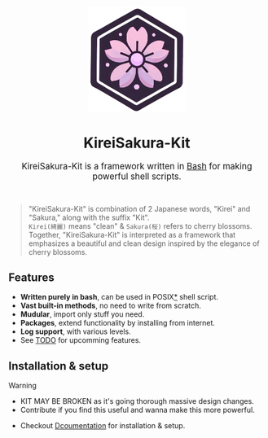 <p align="center">
    <img src="Assets/icon.png" width="190px">
    <h1 align="center">KireiSakura-Kit</h1>
</p>

<p align="center">
    <big>KireiSakura-Kit is a framework written in <a href="https://www.gnu.org/software/bash">Bash</a> for making powerful shell scripts.</big>
</p>
<br>

> "KireiSakura-Kit" is combination of 2 Japanese words, "Kirei" and "Sakura," along with the suffix "Kit".</br>
> `Kirei(綺麗)` means "clean" & `Sakura(桜)` refers to cherry blossoms. Together, "KireiSakura-Kit" is interpreted as a framework that emphasizes a beautiful and clean design inspired by the elegance of cherry blossoms.

## Features

- **Written purely in bash**, can be used in POSIX[*][sprtd_shl] shell script.
- **Vast built-in methods**, no need to write from scratch.
- **Mudular**, import only stuff you need.
- **Packages**, extend functionality by installing from internet.
- **Log support**, with various levels.
- See [TODO][todo] for upcomming features.
<!-- - Various **UI elements**. -->


## Installation & setup

> [!WARNING]
> - KIT MAY BE BROKEN as it's going thorough massive design changes.  
> - Contribute if you find this useful and wanna make this more powerful.  
<!-- > FREQUENT CHANGES ARE BEING MADE as this project is in beta, so be careful.<br> -->

- Checkout [Dcoumentation](https://soymadip.github.io/KireiSakura-Kit) for installation & setup.




<!---------------- links --------------->
[sprtd_shl]: https://soymadip.github.io/KireiSakura-Kit/faq#which-distros-shells-are-supported
[todo]:      https://soymadip.github.io/KireiSakura-Kit/roadmap

